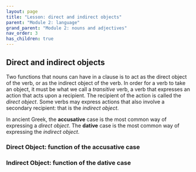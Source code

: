 ```yaml
---
layout: page
title: "Lesson: direct and indirect objects"
parent: "Module 2: language"
grand_parent: "Module 2: nouns and adjectives"
nav_order: 3
has_children: true
---
```


## Direct and indirect objects

Two functions that nouns can have in a clause is to act as the direct object of the verb, or as the indirect object of the verb. In order for a verb to take an object, it must be what we call a *transitive* verb, a verb that expresses an action that acts upon a recipient. The recipient of the action is called the *direct object*. Some verbs may express actions that also involve a secondary recipient: that is the *indirect object*. 

In ancient Greek, the **accusative** case is the most common way of expressing a *direct object*. The **dative** case is the most common way of expressing the *indirect object*.

### Direct Object: function of the accusative case




### Indirect Object: function of the dative case
